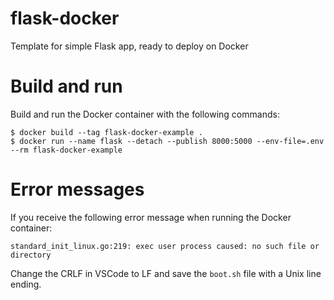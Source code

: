 # flask-docker
Template for simple Flask app, ready to deploy on Docker

# Build and run

Build and run the Docker container with the following commands:

```shell
$ docker build --tag flask-docker-example .
$ docker run --name flask --detach --publish 8000:5000 --env-file=.env --rm flask-docker-example
```

# Error messages

If you receive the following error message when running the Docker container:

`standard_init_linux.go:219: exec user process caused: no such file or directory`

Change the CRLF in VSCode to LF and save the `boot.sh` file with a Unix line ending.